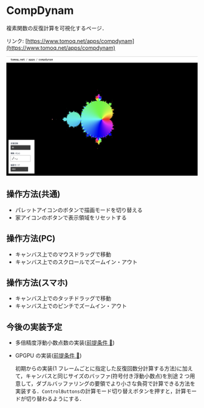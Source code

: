 # CompDynam

複素関数の反復計算を可視化するページ．

リンク: [https://www.tomoq.net/apps/compdynam](https://www.tomoq.net/apps/compdynam)

![スクリーンショット](./ss.png)

## 操作方法(共通)

- パレットアイコンのボタンで描画モードを切り替える
- 家アイコンのボタンで表示領域をリセットする

## 操作方法(PC)

- キャンバス上でのマウスドラッグで移動
- キャンバス上でのスクロールでズームイン・アウト

## 操作方法(スマホ)

- キャンバス上でのタッチドラッグで移動
- キャンバス上でのピンチでズームイン・アウト

## 今後の実装予定

- 多倍精度浮動小数点数の実装([前提条件 🔗](/README.md#今後の実装予定))

- GPGPU の実装([前提条件 🔗](/README.md#今後の実装予定))

  初期からの実装(1 フレームごとに指定した反復回数分計算する方法)に加えて，キャンバスと同じサイズのバッファ(符号付き浮動小数点)を別途 2 つ用意して，ダブルバッファリングの要領でより小さな負荷で計算できる方法を実装する．`ControlButtons`の計算モード切り替えボタンを押すと，計算モードが切り替わるようにする．
